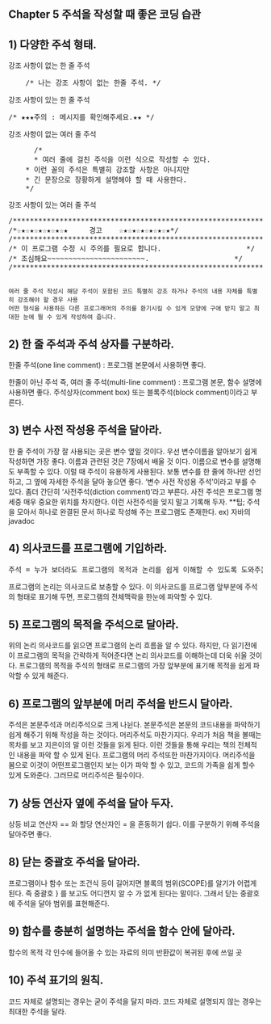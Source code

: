 ## Chapter 5 주석을 작성할 때 좋은 코딩 습관
## 1)	다양한 주석 형태.

강조 사항이 없는 한 줄 주석
<pre>
    /* 나는 강조 사항이 없는 한줄 주석. */
</pre>

강조 사항이 있는 한 줄 주석
<pre>
/* ★★★주의 : 메시지를 확인해주세요.★★ */
</pre>
강조 사항이 없는 여러 줄 주석
<pre>
	  /* 
	  * 여러 줄에 걸친 주석을 이런 식으로 작성할 수 있다.
    * 이런 꼴의 주석은 특별히 강조할 사항은 아니지만
    * 긴 문장으로 장황하게 설명해야 할 때 사용한다.
    */
</pre>
강조 사항이 있는 여러 줄 주석
<pre>
/***************************************************************************/ 
/*☆★☆★☆★☆★☆★☆★     경고    ☆★☆★☆★☆★☆★☆★*/
/***************************************************************************/
/* 이 프로그램 수정 시 주의를 필요로 합니다.                    */
/* 조심해요~~~~~~~~~~~~~~~~~~~~~~~.                    */
/***************************************************************************/

</pre>
    여러 줄 주석 작성시 해당 주석이 포함된 코드 특별히 강조 하거나 주석의 내용 자체를 특별히 강조해야 할 경우 사용
    어떤 형식을 사용하든 다른 프로그래머의 주의를 환기시킬 수 있게 모양에 구애 받지 말고 최대한 눈에 띌 수 있게 작성하여 줍니다.
    
## 2)	한 줄 주석과 주석 상자를 구분하라.

한줄 주석(one line comment) : 프로그램 본문에서 사용하면 좋다.

한줄이 아닌 주석 즉, 여러 줄 주석(multi-line comment) : 프로그램 본문, 함수 설명에 사용하면 좋다. 주석상자(comment box) 또는 블록주석(block comment)이라고 부른다.

## 3)	변수 사전 작성용 주석을 달아라.

한 줄 주석이 가장 잘 사용되는 곳은 변수 옆일 것이다.
우선 변수이름을 알아보기 쉽게 작성하면 가장 좋다. 이름과 관련된 것은 7장에서 배울 것 이다.
이름으로 변수를 설명해도 부족할 수 있다. 이럴 때 주석이 유용하게 사용된다.
보통 변수를 한 줄에 하나만 선언하고, 그 옆에 자세한 주석을 달아 놓으면 좋다.
‘변수 사전 작성용 주석’이라고 부를 수 있다. 좀더 간단히 ‘사전주석(diction comment)’라고 부른다.
사전 주석은 프로그램 명세중 매우 중요한 위치를 차지한다. 이런 사전주석을 잊지 말고 기록해 두자.
**팁; 주석을 모아서 하나로 완결된 문서 하나로 작성해 주는 프로그램도 존재한다.
  ex) 자바의 javadoc

## 4)	의사코드를 프로그램에 기입하라.

<pre>
주석 = 누가 보더라도 프로그램의 목적과 논리를 쉽게 이해할 수 있도록 도와주는 것
</pre>

프로그램의 논리는 의사코드로 보충할 수 있다. 이 의사코드를 프로그램 앞부분에 주석의 형태로 표기해 두면, 프로그램의 전체맥락을 한눈에 파악할 수 있다.

## 5)	프로그램의 목적을 주석으로 달아라.

위의 논리 의사코드를 읽으면 프로그램의 논리 흐름을 알 수 있다. 하지만, 다 읽기전에 이 프로그램의 목적을 간략하게 적어준다면 논리 의사코드를 이해하는데 더욱 쉬울 것이다.
프로그램의 목적을 주석의 형태로 프로그램의 가장 앞부분에 표기해 목적을 쉽게 파악할 수 있게 해준다.

## 6)	프로그램의 앞부분에 머리 주석을 반드시 달아라.

주석은 본문주석과 머리주석으로 크게 나뉜다. 본문주석은 본문의 코드내용을 파악하기 쉽게 해주기 위해 작성을 하는 것이다.
머리주석도 마찬가지다. 우리가 처음 책을 볼때는 목차를 보고 지은이의 말 이런 것들을 읽게 된다. 
이런 것들을 통해 우리는 책의 전체적인 내용을 파악 할 수 있게 된다.
프로그램의 머리 주석또한 마찬가지이다. 머리주석을 봄으로 이것이 어떤프로그램인지 보는 이가 파악 할 수 있고, 코드의 가족을 쉽게 할수 있게 도와준다. 그러므로 머리주석은 필수이다.

## 7)	상등 연산자 옆에 주석을 달아 두자.

상등 비교 연산자 == 와 할당 연산자인 = 을 혼동하기 쉽다. 이를 구분하기 위해 주석을 달아주면 좋다.

## 8)	닫는 중괄호 주석을 달아라.

프로그램이나 함수 또는 조건식 등이 길어지면 블록의 범위(SCOPE)를 알기가 어렵게 된다. 즉 중괄호 } 를 보고도 어디껀지 알 수 가 없게 된다는 말이다.
그래서 닫는 중괄호에 주석을 달아 범위를 표현해준다.

## 9)	함수를 충분히 설명하는 주석을 함수 안에 달아라.

함수의 목적
각 인수에 들어올 수 있는 자료의 의미
반환값이 복귀된 후에 쓰일 곳

## 10)	주석 표기의 원칙.

코드 자체로 설명되는 경우는 굳이 주석을 달지 마라.
코드 자체로 설명되지 않는 경우는 최대한 주석을 달라.











